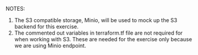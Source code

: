 NOTES:
1. The S3 compatible storage, Minio, will be used to mock up the S3 backend for this exercise.
2. The commented out variables in terraform.tf file are not required for when working with S3. These are needed for the exercise only because we are using Minio endpoint.